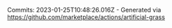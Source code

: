 Commits: 2023-01-25T10:48:26.016Z - Generated via https://github.com/marketplace/actions/artificial-grass
<br>
